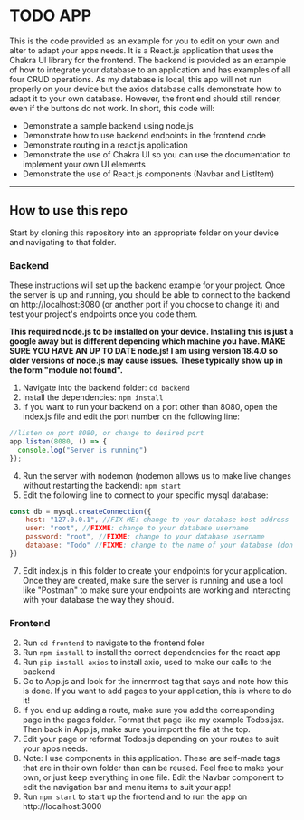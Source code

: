 # TODO APP
This is the code provided as an example for you to edit on your own and alter to adapt your apps needs.  It is a React.js application that uses the Chakra UI library for the frontend.  The backend is provided as an example of how to integrate your database to an application and has examples of all four CRUD operations.  As my database is local, this app will not run properly on your device but the axios database calls demonstrate how to adapt it to your own database.  However, the front end should still render, even if the buttons do not work.  In short, this code will:
- Demonstrate a sample backend using node.js
- Demonstrate how to use backend endpoints in the frontend code
- Demonstrate routing in a react.js application
- Demonstrate the use of Chakra UI so you can use the documentation to implement your own UI elements
- Demonstrate the use of React.js components (Navbar and ListItem)

---

## How to use this repo

Start by cloning this repository into an appropriate folder on your device and navigating to that folder.

### Backend

These instructions will set up the backend example for your project.  Once the server is up and running, you should be able to connect to the backend on http://localhost:8080 (or another port if you choose to change it) and test your project's endpoints once you code them.

**This required node.js to be installed on your device.  Installing this is just a google away but is different depending which machine you have.
MAKE SURE YOU HAVE AN UP TO DATE node.js! I am using version 18.4.0 so older versions of node.js may cause issues.  These typically show up in the form "module not found".**

1. Navigate into the backend folder: ```cd backend```
2. Install the dependencies: ```npm install```
3. If you want to run your backend on a port other than 8080, open the index.js file and edit the port number on the following line: 
``` javascript
//listen on port 8080, or change to desired port
app.listen(8080, () => {
  console.log("Server is running")
});
```
4. Run the server with nodemon (nodemon allows us to make live changes without restarting the backend): ```npm start```
5. Edit the following line to connect to your specific mysql database:
``` javascript
const db = mysql.createConnection({
    host: "127.0.0.1", //FIX ME: change to your database host address
    user: "root", //FIXME: change to your database username
    password: "root", //FIXME: change to your database username
    database: "Todo" //FIXME: change to the name of your database (don't confuse the name of the db with the name of your schema)
})
```
7. Edit index.js in this folder to create your endpoints for your application.  Once they are created, make sure the server is running and use a tool like "Postman" to make sure your endpoints are working and interacting with your database the way they should.


### Frontend
2. Run ```cd frontend``` to navigate to the frontend foler
3. Run ```npm install``` to install the correct dependencies for the react app
4. Run ```pip install axios``` to install axio, used to make our calls to the backend
5. Go to App.js and look for the innermost tag that says <Route/> and note how this is done.  If you want to add pages to your application, this is where to do it!
6. If you end up adding a route, make sure you add the corresponding page in the pages folder.  Format that page like my example Todos.jsx. Then back in App.js, make sure you import the file at the top.
7. Edit your page or reformat Todos.js depending on your routes to suit your apps needs.
8. Note:  I use components in this application.  These are self-made tags that are in their own folder than can be reused.  Feel free to make your own, or just keep everything in one file.  Edit the Navbar component to edit the navigation bar and menu items to suit your app!
9. Run ```npm start``` to start up the frontend and to run the app on http://localhost:3000
